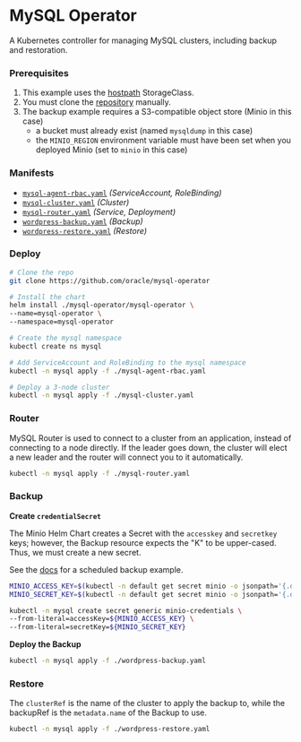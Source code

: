 # MySQL Operator

A Kubernetes controller for managing MySQL clusters, including backup and restoration.

### Prerequisites

  1. This example uses the [hostpath](https://github.com/rimusz/hostpath-provisioner) StorageClass.
  2. You must clone the [repository](https://github.com/oracle/mysql-operator) manually.
  3. The backup example requires a S3-compatible object store (Minio in this case)
     - a bucket must already exist (named `mysqldump` in this case)
     - the `MINIO_REGION` environment variable must have been set when you deployed Minio (set to `minio` in this case)

### Manifests

  - [`mysql-agent-rbac.yaml`](./mysql-agent-rbac.yaml) _(ServiceAccount, RoleBinding)_
  - [`mysql-cluster.yaml`](./mysql-cluster.yaml) _(Cluster)_
  - [`mysql-router.yaml`](./mysql-router.yaml) _(Service, Deployment)_
  - [`wordpress-backup.yaml`](./wordpress-backup.yaml) _(Backup)_
  - [`wordpress-restore.yaml`](./wordpress-restore.yaml) _(Restore)_

### Deploy

```bash
# Clone the repo
git clone https://github.com/oracle/mysql-operator

# Install the chart
helm install ./mysql-operator/mysql-operator \
--name=mysql-operator \
--namespace=mysql-operator

# Create the mysql namespace
kubectl create ns mysql

# Add ServiceAccount and RoleBinding to the mysql namespace
kubectl -n mysql apply -f ./mysql-agent-rbac.yaml

# Deploy a 3-node cluster
kubectl -n mysql apply -f ./mysql-cluster.yaml
```

### Router

MySQL Router is used to connect to a cluster from an application, instead of connecting to a node
directly. If the leader goes down, the cluster will elect a new leader and the router will
connect you to it automatically.

```bash
kubectl -n mysql apply -f ./mysql-router.yaml
```

### Backup

**Create `credentialSecret`**

The Minio Helm Chart creates a Secret with the `accesskey` and `secretkey` keys; however, the Backup
resource expects the "K" to be upper-cased. Thus, we must create a new secret.

See the [docs](https://github.com/oracle/mysql-operator/blob/master/docs/user/backup.md) for a
scheduled backup example.

```bash
MINIO_ACCESS_KEY=$(kubectl -n default get secret minio -o jsonpath='{.data.accesskey}' | base64 -d)
MINIO_SECRET_KEY=$(kubectl -n default get secret minio -o jsonpath='{.data.secretkey}' | base64 -d)

kubectl -n mysql create secret generic minio-credentials \
--from-literal=accessKey=${MINIO_ACCESS_KEY} \
--from-literal=secretKey=${MINIO_SECRET_KEY}
```

**Deploy the Backup**

```bash
kubectl -n mysql apply -f ./wordpress-backup.yaml
```

### Restore

The `clusterRef` is the name of the cluster to apply the backup to, while the backupRef is the
`metadata.name` of the Backup to use.

```bash
kubectl -n mysql apply -f ./wordpress-restore.yaml
```
